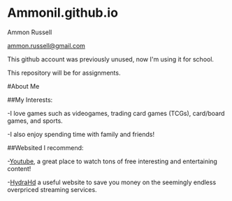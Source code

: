 # Ammonil.github.io
Ammon Russell

ammon.russell@gmail.com

This github account was previously unused, now I'm using it for school.

This repository will be for assignments.

#About Me

##My Interests: 

  -I love games such as videogames, trading card games (TCGs), card/board games, and sports. 
  
  -I also enjoy spending time with family and friends!
  
##Websited I recommend: 

  -[Youtube](https://YouTube.com), a great place to watch tons of free interesting and entertaining content! 
  
  -[HydraHd](https://hydrahd.sh) a useful website to save you money on the seemingly endless overpriced streaming services.

